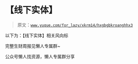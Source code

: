 # 【线下实体】

> 原文：[`www.yuque.com/for_lazy/xkrm14/hxgbgbkroanghhx3`](https://www.yuque.com/for_lazy/xkrm14/hxgbgbkroanghhx3)

以下为：【线下实体】相关风向标

完整生财周报见懒人专属群~

公众号懒人找资源，懒人专属群分享

